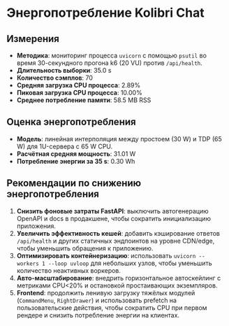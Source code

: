 # Энергопотребление Kolibri Chat

## Измерения
- **Методика**: мониторинг процесса `uvicorn` с помощью `psutil` во время 30-секундного прогона k6 (20 VU) против `/api/health`.
- **Длительность выборки**: 35.0 s
- **Количество сэмплов**: 70
- **Средняя загрузка CPU процесса**: 2.89%
- **Пиковая загрузка CPU процесса**: 10.00%
- **Среднее потребление памяти**: 58.5 MB RSS

## Оценка энергопотребления
- **Модель**: линейная интерполяция между простоем (30 W) и TDP (65 W) для 1U-сервера с 65 W CPU.
- **Расчётная средняя мощность**: 31.01 W
- **Потребление энергии за 35 s**: 0.30 Wh

## Рекомендации по снижению энергопотребления
1. **Снизить фоновые затраты FastAPI**: выключить автогенерацию OpenAPI и docs в продакшене, чтобы сократить инициализацию приложения.
2. **Увеличить эффективность кешей**: добавить кэширование ответов `/api/health` и других статичных эндпоинтов на уровне CDN/edge, чтобы уменьшить обращения к приложению.
3. **Оптимизировать контейнеризацию**: использовать `uvicorn --workers 1 --loop uvloop` для небольших узлов, чтобы уменьшить количество неактивных воркеров.
4. **Авто-масштабирование**: внедрить горизонтальное автоскейлинг с метриками CPU<20% и остановкой простаивающих экземпляров.
5. **Frontend**: продолжить ленивую загрузку тяжёлых модулей (`CommandMenu`, `RightDrawer`) и использовать prefetch на пользовательские действия, чтобы сократить CPU при первом рендере и снизить потребление энергии на клиентах.
